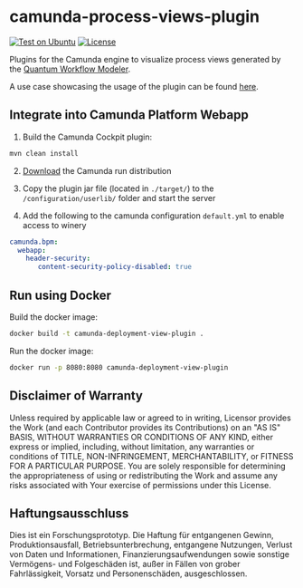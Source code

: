 # camunda-process-views-plugin

[![Test on Ubuntu](https://github.com/UST-QuAntiL/camunda-process-views-plugin/actions/workflows/test.yml/badge.svg)](https://github.com/UST-QuAntiL/camunda-process-views-plugin/actions/workflows/test.yml)
[![License](https://img.shields.io/badge/License-Apache%202.0-blue.svg)](https://opensource.org/licenses/Apache-2.0)

Plugins for the Camunda engine to visualize process views generated by the [Quantum Workflow Modeler](https://github.com/PlanQK/workflow-modeler).
    
A use case showcasing the usage of the plugin can be found [here](https://github.com/UST-QuAntiL/QuantME-UseCases/tree/master/2024-caise).

## Integrate into Camunda Platform Webapp

1. Build the Camunda Cockpit plugin:
```sh
mvn clean install
```

2. [Download](https://downloads.camunda.cloud/release/camunda-bpm/run/7.17/) the Camunda run distribution

3. Copy the plugin jar file (located in `./target/`) to the `/configuration/userlib/` folder and start the server
4. Add the following to the camunda configuration `default.yml` to enable access to winery
```yaml
camunda.bpm:
  webapp:
    header-security:
       content-security-policy-disabled: true
```


## Run using Docker
Build the docker image:
```sh
docker build -t camunda-deployment-view-plugin .
```

Run the docker image:
```sh
docker run -p 8080:8080 camunda-deployment-view-plugin
```

## Disclaimer of Warranty

Unless required by applicable law or agreed to in writing, Licensor provides the Work (and each Contributor provides its Contributions) on an "AS IS" BASIS, WITHOUT WARRANTIES OR CONDITIONS OF ANY KIND, either express or implied, including, without limitation, any warranties or conditions of TITLE, NON-INFRINGEMENT, MERCHANTABILITY, or FITNESS FOR A PARTICULAR PURPOSE.
You are solely responsible for determining the appropriateness of using or redistributing the Work and assume any risks associated with Your exercise of permissions under this License.

## Haftungsausschluss

Dies ist ein Forschungsprototyp.
Die Haftung für entgangenen Gewinn, Produktionsausfall, Betriebsunterbrechung, entgangene Nutzungen, Verlust von Daten und Informationen, Finanzierungsaufwendungen sowie sonstige Vermögens- und Folgeschäden ist, außer in Fällen von grober Fahrlässigkeit, Vorsatz und Personenschäden, ausgeschlossen.
